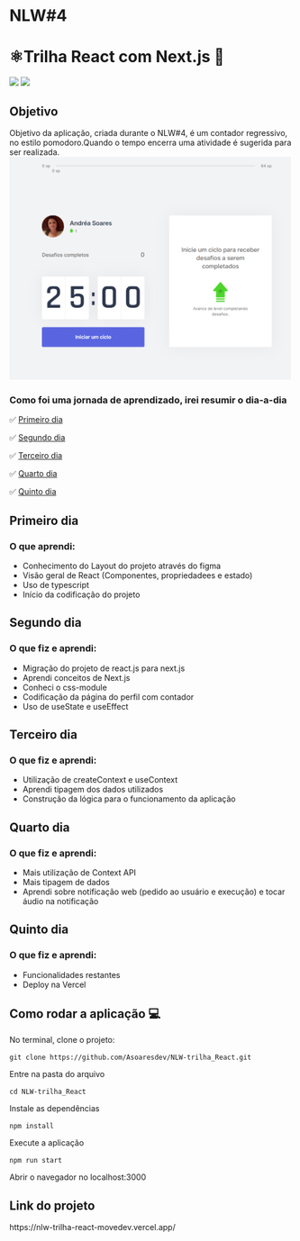 <h1> NLW#4 </h1>

# ⚛️Trilha React com Next.js :rocket:

<img src="https://img.shields.io/static/v1?label=next.js&message=framework&color=blue&style=for-the-badge&logo=NEXT.js"/> <img src="https://img.shields.io/static/v1?label=vercel&message=deploy&color=blue&style=for-the-badge&logo=VERCEL"/>


<h2>Objetivo</h2>
Objetivo da aplicação, criada durante o NLW#4, é um contador regressivo, no estilo pomodoro.Quando o tempo encerra uma atividade é sugerida para ser realizada.


<img src="https://github.com/Asoaresdev/NLW-trilha_React/blob/main/data/Captura%20de%20tela%202021-03-01%20100322.png" width="500">

### Como foi uma jornada de aprendizado, irei resumir o dia-a-dia

:white_check_mark: [Primeiro dia](#primeiro-dia)

:white_check_mark: [Segundo dia](#segundo-dia)

:white_check_mark: [Terceiro dia](#terceiro-dia)

:white_check_mark: [Quarto dia](#quarto-dia)

:white_check_mark: [Quinto dia](#quinto-dia)

## Primeiro dia

<h3>O que aprendi:</h3>

- Conhecimento do Layout do projeto através do figma 
- Visão geral de React (Componentes, propriedadees e estado)
- Uso de typescript
- Início da codificação do projeto

## Segundo dia

<h3>O que fiz e  aprendi:</h3>

- Migração do projeto de react.js para next.js
- Aprendi conceitos de Next.js
- Conheci o css-module
- Codificação da página do perfil com contador
- Uso de useState e useEffect 

## Terceiro dia  

<h3>O que fiz e  aprendi:</h3>

- Utilização de createContext e useContext
- Aprendi tipagem dos dados utilizados 
- Construção da lógica para o funcionamento da aplicação 


## Quarto dia

<h3>O que fiz e  aprendi:</h3>

- Mais utilização de Context API
- Mais tipagem de dados
- Aprendi sobre notificação web (pedido ao usuário e execução) e tocar áudio na notificação

## Quinto dia

<h3>O que fiz e  aprendi:</h3>

- Funcionalidades restantes
- Deploy na Vercel


## Como rodar a aplicação :computer:
No terminal, clone o projeto:
```
git clone https://github.com/Asoaresdev/NLW-trilha_React.git
```
Entre na pasta do arquivo
```
cd NLW-trilha_React
```
Instale as dependências
```
npm install
```
Execute a aplicação
```
npm run start
```
Abrir o navegador no localhost:3000
<h2>Link do projeto </h2>
https://nlw-trilha-react-movedev.vercel.app/
